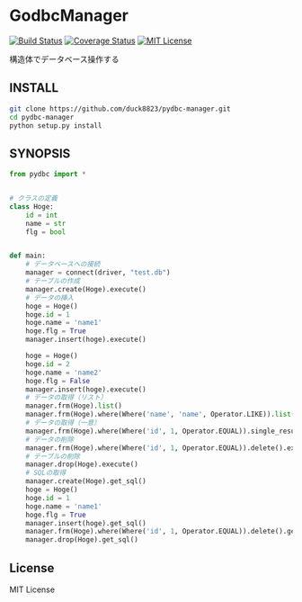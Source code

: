 # GodbcManager
[![Build Status](https://travis-ci.org/duck8823/pydbc-manager.svg?branch=master)](https://travis-ci.org/duck8823/pydbc-manager)
[![Coverage Status](http://coveralls.io/repos/github/duck8823/pydbc-manager/badge.svg?branch=master)](https://coveralls.io/github/duck8823/pydbc-manager?branch=master)
[![MIT License](http://img.shields.io/badge/license-MIT-blue.svg?style=flat)](LICENSE)  
  
構造体でデータベース操作する  
  
## INSTALL
```sh
git clone https://github.com/duck8823/pydbc-manager.git
cd pydbc-manager
python setup.py install
```
  
## SYNOPSIS
```python
from pydbc import *


# クラスの定義
class Hoge:
	id = int
	name = str
	flg = bool


def main:
	# データベースへの接続
	manager = connect(driver, "test.db")
	# テーブルの作成
	manager.create(Hoge).execute()
	# データの挿入
	hoge = Hoge()
	hoge.id = 1
	hoge.name = 'name1'
	hoge.flg = True
	manager.insert(hoge).execute()

	hoge = Hoge()
	hoge.id = 2
	hoge.name = 'name2'
	hoge.flg = False
	manager.insert(hoge).execute()
	# データの取得（リスト）
	manager.frm(Hoge).list()
	manager.frm(Hoge).where(Where('name', 'name', Operator.LIKE)).list()
	# データの取得（一意）
	manager.frm(Hoge).where(Where('id', 1, Operator.EQUAL)).single_result()
	# データの削除
	manager.frm(Hoge).where(Where('id', 1, Operator.EQUAL)).delete().execute()
	# テーブルの削除
	manager.drop(Hoge).execute()
	# SQLの取得
	manager.create(Hoge).get_sql()
	hoge = Hoge()
	hoge.id = 1
	hoge.name = 'name1'
	hoge.flg = True
	manager.insert(hoge).get_sql()
	manager.frm(Hoge).where(Where('id', 1, Operator.EQUAL)).delete().get_sql()
	manager.drop(Hoge).get_sql()
```

## License
MIT License